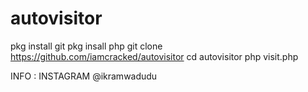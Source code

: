 # autovisitor

pkg install git
pkg insall php
git clone https://github.com/iamcracked/autovisitor
cd autovisitor
php visit.php

INFO :
INSTAGRAM @ikramwadudu
